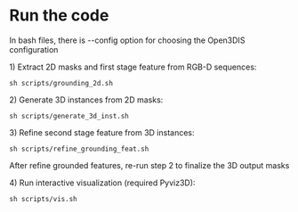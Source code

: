 # Run the code

In bash files, there is --config option for choosing the Open3DIS configuration

1\) Extract 2D masks and first stage feature from RGB-D sequences:

```
sh scripts/grounding_2d.sh
```

2\) Generate 3D instances from 2D masks:

```
sh scripts/generate_3d_inst.sh
```

3\) Refine second stage feature from 3D instances:

```
sh scripts/refine_grounding_feat.sh
```

After refine grounded features, re-run step 2 to finalize the 3D output masks

4\) Run interactive visualization (required Pyviz3D):

```
sh scripts/vis.sh
```

